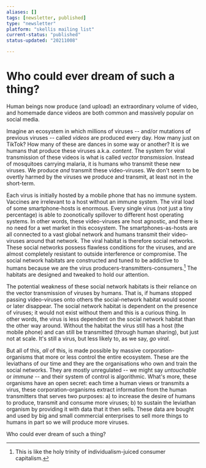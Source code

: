 ```yaml
---
aliases: []
tags: [newsletter, published]
type: "newsletter"
platform: "skellis mailing list"
current-status: "published"
status-updated: "20211008"

---
```


# Who could ever dream of such a thing?

Human beings now produce (and upload) an extraordinary volume of video, and homemade dance videos are both common and massively popular on social media. 

Imagine an ecosystem in which millions of viruses -- and/or mutations of previous viruses -- called _videos_ are produced every day. How many just on TikTok? How many of these are dances in some way or another? It is we humans that produce these viruses a.k.a. _content_. The system for viral transmission of these videos is what is called _vector transmission_. Instead of mosquitoes carrying malaria, it is humans who transmit these new viruses. We produce _and_ transmit these video-viruses. We don't seem to be overtly harmed by the viruses we produce and transmit, at least not in the short-term. 

Each virus is initially hosted by a mobile phone that has no immune system. Vaccines are irrelevant to a host without an immune system. The viral load of some smartphone-hosts is enormous. Every single virus (not just a tiny percentage) is able to zoonotically spillover to different host operating systems. In other words, these video-viruses are host agnostic, and there is no need for a wet market in this ecosystem. The smartphones-as-hosts are all connected to a vast global network and humans transmit their video-viruses around that network. The viral habitat is therefore social networks. These social networks possess flawless conditions for the viruses, and are almost completely resistant to outside interference or compromise. The social network habitats are constructed and tuned to be addictive to humans because we are the virus producers-transmitters-consumers.[^trinity] The habitats are designed and tweaked to hold our attention. 

[^trinity]: This is like the holy trinity of individualism-juiced consumer capitalism.

The potential weakness of these social network habitats is their reliance on the vector transmission of viruses by humans. That is, if humans stopped passing video-viruses onto others the social-network habitat would sooner or later disappear. The social network habitat is dependent on the presence of viruses; it would not exist without them and this is a curious thing. In other words, the virus is less dependent on the social network habitat than the other way around. Without the habitat the virus still has a host (the mobile phone) and can still be transmitted (through human sharing), but just not at scale. It's still a virus, but less likely to, as we say, _go viral_. 

But all of this, _all_ of this, is made possible by massive corporation-organisms that more or less control the entire ecosystem. These are the leviathans of our time and they are the organisations who own and train the social networks. They are mostly unregulated -- we might say _untouchable_ or _immune_ -- and their system of control is algorithmic. What's more, these organisms have an open secret: each time a human views or transmits a virus, these corporation-organisms extract information from the human transmitters that serves two purposes: a) to increase the desire of humans to produce, transmit and consume more viruses; b) to sustain the leviathan organism by providing it with data that it then sells. These data are bought and used by big and small commercial enterprises to sell more things to humans in part so we will produce more viruses. 

Who could ever dream of such a thing?
